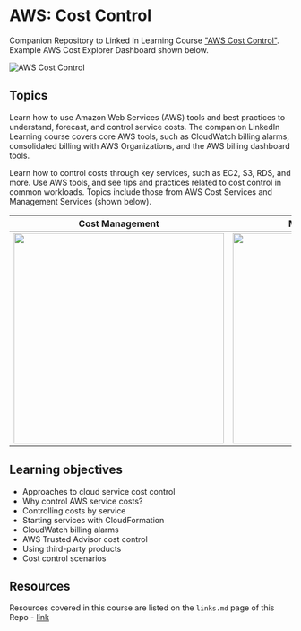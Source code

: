 # AWS: Cost Control
Companion Repository to Linked In Learning Course ["AWS Cost Control"](https://www.linkedin.com/learning/aws-controlling-cost). Example AWS Cost Explorer Dashboard shown below. 

![AWS Cost Control](https://github.com/lynnlangit/aws-cost-control/blob/master/images/aws-cost-control.png)

## Topics

Learn how to use Amazon Web Services (AWS) tools and best practices to understand, forecast, and control service costs. The companion LinkedIn Learning course covers core AWS tools, such as CloudWatch billing alarms, consolidated billing with AWS Organizations, and the AWS billing dashboard tools.  

Learn how to control costs through key services, such as EC2, S3, RDS, and more. Use AWS tools, and see tips and practices related to cost control in common workloads. Topics include those from AWS Cost Services and Management Services (shown below).

|      Cost Management      |  Management Services |
|:-------------:|:------:|
|  <img src="https://github.com/lynnlangit/aws-cost-control/blob/master/images/cost-services.png" width="375" align="top"> | <img src="https://github.com/lynnlangit/aws-cost-control/blob/master/images/mgmt-services.png" width="375" align="center">  |

## Learning objectives

- Approaches to cloud service cost control
- Why control AWS service costs?
- Controlling costs by service
- Starting services with CloudFormation
- CloudWatch billing alarms
- AWS Trusted Advisor cost control
- Using third-party products
- Cost control scenarios

## Resources

Resources covered in this course are listed on the `links.md` page of this Repo - [link](https://github.com/lynnlangit/aws-cost-control/blob/master/links.md)



